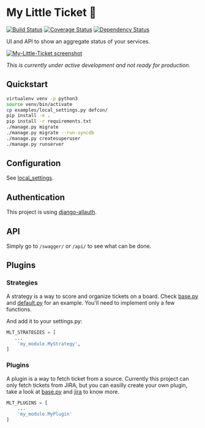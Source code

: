 # My Little Ticket :ticket: 

[![Build Status](https://travis-ci.org/iksaif/my-little-ticket.svg?branch=master)](https://travis-ci.org/iksaif/my-little-ticket)
[![Coverage Status](https://coveralls.io/repos/github/iksaif/my-little-ticket/badge.svg)](https://coveralls.io/github/iksaif/my-little-ticket?branch=master)
[![Dependency Status](https://gemnasium.com/badges/github.com/iksaif/my-little-ticket.svg)](https://gemnasium.com/github.com/iksaif/my-little-ticket)

UI and API to show an aggregate status of your services.

[![My-Little-Ticket screenshot](doc/my-little-ticket.png)](doc/my-little-ticket.png)

*This is currently under active development and not ready for production.*


## Quickstart

```bash
virtualenv venv -p python3
source venv/bin/activate
cp examples/local_settings.py defcon/
pip install -e .
pip install -r requirements.txt
./manage.py migrate
./manage.py migrate --run-syncdb
./manage.py createsuperuser
./manage.py runserver
```

## Configuration

See [local_settings](examples/local_settings.py).


## Authentication

This project is using [django-allauth](https://django-allauth.readthedocs.io/en/latest/).

## API

Simply go to `/swagger/` or `/api/` to see what can be done.

## Plugins

### Strategies

A strategy is a way to score and organize tickets on a board. Check
[base.py](my_little_ticket/plugins/base.py) and [default.py](my_little_ticket/plugins/default.py) for an example.
You'll need to implement only a few functions.

And add it to your settings.py:

```python
MLT_STRATEGIES = [
   ...
    'my_module.MyStrategy',
]
```
### Plugins

A plugin is a way to fetch ticket from a source. Currently this project
can only fetch tickets from JIRA, but you can easilly create your own plugin,
take a look at [base.py](my_little_ticket/plugins/base.py) and
[jira](my_little_ticket/plugins/jira.py) to know more.

```python
MLT_PLUGINS = [
    ...
    'my_module.MyPlugin'
]
```